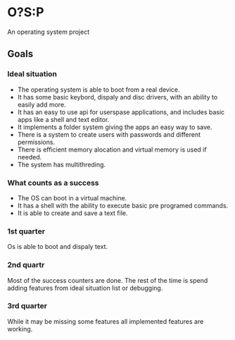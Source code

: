 # O?S:P
An operating system project

## Goals

### Ideal situation

* The operating system is able to boot from a real device.
* It has some basic keybord, dispaly and disc drivers, with an ability to easily add more.
* It has an easy to use api for userspase applications, and includes basic apps like a shell and text editor.
* It implements a folder system giving the apps an easy way to save.
* There is a system to create users with passwords and different permissions.
* There is efficient memory alocation and virtual memory is used if needed.
* The system has multithreding.

### What counts as a success

* The OS can boot in a virtual machine.
* It has a shell with the ability to execute basic pre programed commands.
* It is able to create and save a text file.

### 1st quarter

Os is able to boot and dispaly text.

### 2nd quartr

Most of the success counters are done. The rest of the time is spend adding features from ideal situation list or debugging.

### 3rd quarter

While it may be missing some features all implemented features are working.
